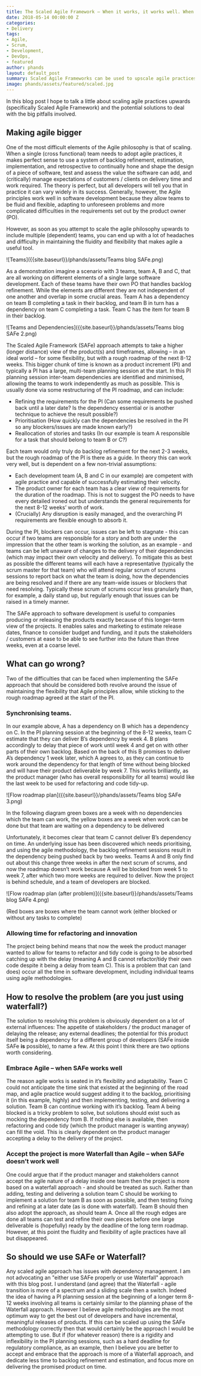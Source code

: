 ```yaml
---
title: The Scaled Agile Framework – When it works, it works well. When it doesn’t work, it’s waterfall.
date: 2018-05-14 00:00:00 Z
categories:
- Delivery
tags:
- Agile,
- Scrum,
- Development,
- DevOps,
- featured
author: phands
layout: default_post
summary: Scaled Agile Frameworks can be used to upscale agile practices for multiple development teams. Here I consider when it can go right, when it can wrong and some pitfalls to watch out for.
image: phands/assets/featured/scaled.jpg
---
```


In this blog post I hope to talk a little about scaling agile practices upwards (specifically Scaled Agile Framework) and the potential solutions to deal with the big pitfalls involved.

## Making agile bigger

One of the most difficult elements of the Agile philosophy is that of scaling. When a single (cross functional) team needs to adopt agile practices, it makes perfect sense to use a system of backlog refinement, estimation, implementation, and retrospective to continually hone and shape the design of a piece of software, test and assess the value the software can add, and (critically) manage expectations of customers / clients on delivery time and work required. The theory is perfect, but all developers will tell you that in practice it can vary widely in its success. Generally, however, the Agile principles work well in software development because they allow teams to be fluid and flexible, adapting to unforeseen problems and more complicated difficulties in the requirements set out by the product owner (PO).

However, as soon as you attempt to scale the agile philosophy upwards to include multiple (dependent) teams, you can end up with a lot of headaches and difficulty in maintaining the fluidity and flexibility that makes agile a useful tool.

![Teams]({{site.baseurl}}/phands/assets/Teams blog SAFe.png)

As a demonstration imagine a scenario with 3 teams, team A, B and C, that are all working on different elements of a single large software development. Each of these teams have their own PO that handles backlog refinement. While the elements are different they are not independent of one another and overlap in some crucial areas. Team A has a dependency on team B completing a task in their backlog, and team B in turn has a dependency on team C completing a task. Team C has the item for team B in their backlog.

![Teams and Dependencies]({{site.baseurl}}/phands/assets/Teams blog SAFe 2.png)

The Scaled Agile Framework (SAFe) approach attempts to take a higher (longer distance) view of the product(s) and timeframes, allowing – in an ideal world – for some flexibility, but with a rough roadmap of the next 8-12 weeks. This bigger chunk of time is known as a product increment (PI) and typically a PI has a large, multi-team planning session at the start. In this PI planning session inter-team dependencies are identified and minimised, allowing the teams to work independently as much as possible. This is usually done via some restructuring of the PI roadmap, and can include: 

- Refining the requirements for the PI (Can some requirements be pushed back until a later date? Is the dependency essential or is another technique to achieve the result possible?)
- Prioritisation (How quickly can the dependencies be resolved in the PI so any blockers/issues are made known early?)
- Reallocation of stories and tasks (In our example is team A responsible for a task that should belong to team B or C?)

Each team would only truly do backlog refinement for the next 2-3 weeks, but the rough roadmap of the PI is there as a guide. In theory this can work very well, but is dependent on a few non-trivial assumptions:

- Each development team (A, B and C in our example) are competent with agile practice and capable of successfully estimating their velocity.
- The product owner for each team has a clear view of requirements for the duration of the roadmap. This is not to suggest the PO needs to have every detailed ironed out but understands the general requirements for the next 8-12 weeks’ worth of work.
- (Crucially) Any disruption is easily managed, and the overarching PI requirements are flexible enough to absorb it.

During the PI, blockers can occur, issues can be left to stagnate - this can occur if two teams are responsible for a story and both are under the impression that the other team is working the solution, as an example - and teams can be left unaware of changes to the delivery of their dependencies (which may impact their own velocity and delivery). To mitigate this as best as possible the different teams will each have a representative (typically the scrum master for that team) who will attend regular scrum of scrums sessions to report back on what the team is doing, how the dependencies are being resolved and if there are any team-wide issues or blockers that need resolving. Typically these scrum of scrums occur less granularly than, for example, a daily stand up, but regularly enough that issues can be raised in a timely manner.

The SAFe approach to software development is useful to companies producing or releasing the products exactly because of this longer-term view of the projects. It enables sales and marketing to estimate release dates, finance to consider budget and funding, and it puts the stakeholders / customers at ease to be able to see further into the future than three weeks, even at a coarse level.

## What can go wrong?

Two of the difficulties that can be faced when implementing the SAFe approach that should be considered both revolve around the issue of maintaining the flexibility that Agile principles allow, while sticking to the rough roadmap agreed at the start of the PI.

### Synchronising teams.

In our example above, A has a dependency on B which has a dependency on C. In the PI planning session at the beginning of the 8-12 weeks, team C estimate that they can deliver B’s dependency by week 4. B plans accordingly to delay that piece of work until week 4 and get on with other parts of their own backlog. Based on the back of this B promises to deliver A’s dependency 1 week later, which A agrees to, as they can continue to work around the dependency for that length of time without being blocked and will have their product deliverable by week 7. This works brilliantly, as the product manager (who has overall responsibility for all teams) would like the last week to be used for refactoring and code tidy-up.

![Flow roadmap plan]({{site.baseurl}}/phands/assets/Teams blog SAFe 3.png)

In the following diagram green boxes are a week with no dependencies which the team can work, the yellow boxes are a week when work can be done but that team are waiting on a dependency to be delivered

Unfortunately, it becomes clear that team C cannot deliver B’s dependency on time. An underlying issue has been discovered which needs prioritising, and using the agile methodology, the backlog refinement sessions result in the dependency being pushed back by two weeks. Teams A and B only find out about this change three weeks in after the next scrum of scrums, and now the roadmap doesn’t work because A will be blocked from week 5 to week 7, after which two more weeks are required to deliver. Now the project is behind schedule, and a team of developers are blocked.

![Flow roadmap plan (after problem)]({{site.baseurl}}/phands/assets/Teams blog SAFe 4.png)

(Red boxes are boxes where the team cannot work (either blocked or without any tasks to complete)

### Allowing time for refactoring and innovation

The project being behind means that now the week the product manager wanted to allow for teams to refactor and tidy code is going to be absorbed catching up with the delay (meaning A and B cannot refactor/tidy their own code despite it being a delay from team C).
This is a problem that can (and does) occur all the time in software development, including individual teams using agile methodologies.

## How to resolve the problem (are you just using waterfall?)

The solution to resolving this problem is obviously dependent on a lot of external influences: The appetite of stakeholders / the product manager of delaying the release; any external deadlines; the potential for this product itself being a dependency for a different group of developers (SAFe inside SAFe __is__ possible), to name a few. At this point I think there are two options worth considering.

### Embrace Agile – when SAFe works well

The reason agile works is seated in it’s flexibility and adaptability. Team C could not anticipate the time sink that existed at the beginning of the road map, and agile practice would suggest adding it to the backlog, prioritising it (in this example, highly) and then implementing, testing, and delivering a solution. Team B can continue working with it’s backlog. Team A being blocked is a tricky problem to solve, but solutions should exist such as mocking the dependency from B. If nothing else is available, then refactoring and code tidy (which the product manager is wanting anyway) can fill the void. This is clearly dependent on the product manager accepting a delay to the delivery of the project.

### Accept the project is more Waterfall than Agile – when SAFe doesn’t work well

One could argue that if the product manager and stakeholders cannot accept the agile nature of a delay inside one team then the project is more based on a waterfall approach - and should be treated as such. Rather than adding, testing and delivering a solution team C should be working to implement a solution for team B as soon as possible, and then testing fixing and refining at a later date (as is done with waterfall). Team B should then also adopt the approach, as should team A. Once all the rough edges are done all teams can test and refine their own pieces before one large deliverable is (hopefully) ready by the deadline of the long term roadmap. However, at this point the fluidity and flexibility of agile practices have all but disappeared.

## So should we use SAFe or Waterfall?

Any scaled agile approach has issues with dependency management. I am not advocating an "either use SAFe properly or use Waterfall" approach with this blog post. I understand (and agree) that the Waterfall - agile transition is more of a spectrum and a sliding scale then a switch. Indeed the idea of having a PI planning session at the beginning of a longer term 8-12 weeks involving all teams is certainly similar to the planning phase of the Waterfall approach. However I believe agile methodologies are the most optimum way to get the best out of developers and have incremental, meaningful releases of products. If this can be scaled up using the SAFe methodology correctly then that would certainly be the approach I would be attempting to use. But if (for whatever reason) there is a rigidity and inflexibility in the PI planning sessions, such as a hard deadline for regulatory compliance, as an example, then I believe you are better to accept and embrace that the approach is more of a Waterfall approach, and dedicate less time to backlog refinement and estimation, and focus more on delivering the promised product on time.










